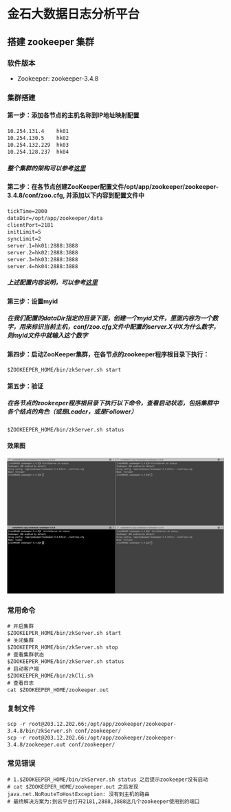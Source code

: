 # 金石大数据日志分析平台

## 搭建 zookeeper 集群

### 软件版本
* Zookeeper: zookeeper-3.4.8

### 集群搭建

#### 第一步：添加各节点的主机名称到IP地址映射配置
```
10.254.131.4	hk01
10.254.130.5	hk02
10.254.132.229	hk03
10.254.128.237	hk04
```
##### 整个集群的架构可以参考[这里](http://zookeeper.apache.org/doc/trunk/zookeeperOver.html#sc_designGoals)

#### 第二步：在各节点创建ZooKeeper配置文件/opt/app/zookeeper/zookeeper-3.4.8/conf/zoo.cfg, 并添加以下内容到配置文件中
```
tickTime=2000  
dataDir=/opt/app/zookeeper/data
clientPort=2181  
initLimit=5  
syncLimit=2  
server.1=hk01:2888:3888  
server.2=hk02:2888:3888  
server.3=hk03:2888:3888 
server.4=hk04:2888:3888 
```
##### 上述配置内容说明，可以参考[这里](http://zookeeper.apache.org/doc/trunk/zookeeperStarted.html#sc_RunningReplicatedZooKeeper)
#### 第三步：设置myid 
##### 在我们配置的dataDir指定的目录下面，创建一个myid文件，里面内容为一个数字，用来标识当前主机，conf/zoo.cfg文件中配置的server.X中X为什么数字，则myid文件中就输入这个数字

#### 第四步：启动ZooKeeper集群，在各节点的zookeeper程序根目录下执行：
```
$ZOOKEEPER_HOME/bin/zkServer.sh start
```
#### 第五步：验证
##### 在各节点的zookeeper程序根目录下执行以下命令，查看启动状态，包括集群中各个结点的角色（或是Leader，或是Follower）
```
$ZOOKEEPER_HOME/bin/zkServer.sh status
```

#### 效果图
![](1.png)

### 常用命令
```
# 开启集群
$ZOOKEEPER_HOME/bin/zkServer.sh start
# 关闭集群
$ZOOKEEPER_HOME/bin/zkServer.sh stop
# 查看集群状态
$ZOOKEEPER_HOME/bin/zkServer.sh status
# 启动客户端
$ZOOKEEPER_HOME/bin/zkCli.sh
# 查看日志
cat $ZOOKEEPER_HOME/zookeeper.out
```

### 复制文件
```
scp -r root@203.12.202.66:/opt/app/zookeeper/zookeeper-3.4.8/bin/zkServer.sh conf/zookeeper/
scp -r root@203.12.202.66:/opt/app/zookeeper/zookeeper-3.4.8/zookeeper.out conf/zookeeper/
```
### 常见错误
```
# 1.$ZOOKEEPER_HOME/bin/zkServer.sh status 之后提示zookeeper没有启动
# cat $ZOOKEEPER_HOME/zookeeper.out 之后发现java.net.NoRouteToHostException: 没有到主机的路由
# 最终解决方案为:到云平台打开2181,2888,3888这几个zookeeper使用到的端口
```
